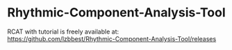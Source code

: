 # Rhythmic-Component-Analysis-Tool

RCAT with tutorial is freely available at:  
https://github.com/lzbbest/Rhythmic-Component-Analysis-Tool/releases  
